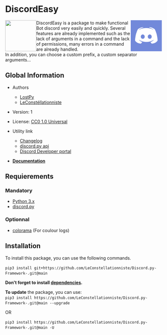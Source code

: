 # DiscordEasy


<img align="left" width="100" height="100" src="https://www.python.org/static/img/python-logo-large.c36dccadd999.png"> <img align="right" width="100" height="100" src="https://github.com/LeConstellationniste/Discord.py-Framework-/blob/master/im/discord_logo.png">  

DiscordEasy is a package to make functional Bot discord very easily and quickly. Several features are already implemented such as the lack of arguments in a command and the lack of permissions, many errors in a command are already handled.  
In addition, you can choose a custom prefix, a custom separator arguments...  

## Global Information

 * Authors
   * [LostPy](https://github.com/LostPy)
   * [LeConstéllationniste](https://github.com/LeConstellationniste)

 * Version: 1

 * License: [CC0 1.0 Universal][license]

 * Utility link
   * [Changelog][changelog]
   * [discord.py api][discord]
   * [Discord Developer portal](https://discord.com/developers/applications)

 * [**Documentation**][doc]

## Requierements <a id="requirements"></a>

### Mandatory
 * [Python 3.x][py]
 * [discord.py][discord]

### Optionnal
 * [colorama][color] (For coulour logs)

## Installation <a id="installation"></a>
To install this package, you can use the following commands.


`pip3 install git+https://github.com/LeConstellationniste/Discord.py-Framework-.git@main`

**Don't forget to install [dependencies](#requirements).**

**To update** the package, you can use:  
`pip3 install https://github.com/LeConstellationniste/Discord.py-Framework-.git@main --upgrade`

OR

`pip3 install https://github.com/LeConstellationniste/Discord.py-Framework-.git@main -U`



[py]: https://www.python.org/
[discord]: https://discordpy.readthedocs.io/en/latest/api.html
[color]: https://pypi.org/project/colorama/
[license]: https://github.com/LeConstellationniste/Discord.py-Framework-/blob/main/LICENSE
[changelog]: https://github.com/LeConstellationniste/Discord.py-Framework-/blob/LostPy/CHANGELOG.md
[doc]: https://github.com/LeConstellationniste/Discord.py-Framework-/wiki